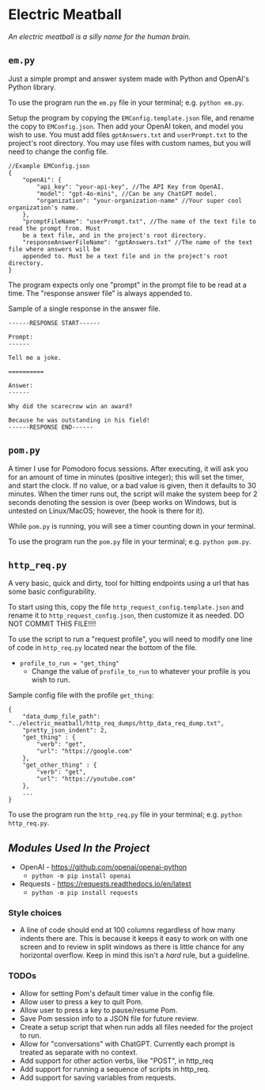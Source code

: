 # Electric Meatball

*An electric meatball is a silly name for the human brain.*

## ```em.py```
Just a simple prompt and answer system made with Python and OpenAI's Python library.

To use the program run the ```em.py``` file in your terminal; e.g. ```python em.py```.

Setup the program by copying the ```EMConfig.template.json``` file, and rename the copy to
```EMConfig.json```. Then add your OpenAI token, and model you wish to use. You must add files
```gptAnswers.txt``` and ```userPrompt.txt``` to the project's root directory. You may use files
with custom names, but you will need to change the config file.

```
//Example EMConfig.json
{
    "openAi": {
        "api_key": "your-api-key", //The API Key from OpenAI.
        "model": "gpt-4o-mini", //Can be any ChatGPT model.
        "organization": "your-organization-name" //Your super cool organization's name.
    },
    "promptFileName": "userPrompt.txt", //The name of the text file to read the prompt from. Must
    be a text file, and in the project's root directory.
    "responseAnswerFileName": "gptAnswers.txt" //The name of the text file where answers will be
    appended to. Must be a text file and in the project's root directory.
}
```

The program expects only one "prompt" in the prompt file to be read at a time. The "response answer
file" is always appended to.

Sample of a single response in the answer file.
```
------RESPONSE START------

Prompt:
------

Tell me a joke.

==========

Answer:
------

Why did the scarecrow win an award? 

Because he was outstanding in his field!
------RESPONSE END------
```


## ```pom.py```
A timer I use for Pomodoro focus sessions. After executing, it will ask you for an amount of time
in minutes (positive integer); this will set the timer, and start the clock. If no value, or a bad
value is given, then it defaults to 30 minutes. When the timer runs out, the script will make the
system beep for 2 seconds denoting the session is over (beep works on Windows, but is untested on
Linux/MacOS; however, the hook is there for it).

While ```pom.py``` is running, you will see a timer counting down in your terminal.

To use the program run the ```pom.py``` file in your terminal; e.g. ```python pom.py```.


## ```http_req.py```
A very basic, quick and dirty, tool for hitting endpoints using a url that has some basic
configurability.

To start using this, copy the file ```http_request_config.template.json``` and rename it to
```http_request_config.json```, then customize it as needed. DO NOT COMMIT THIS FILE!!!!

To use the script to run a "request profile", you will need to modify
one line of code in ```http_req.py``` located near the bottom of the file.
- ```profile_to_run = "get_thing"```
  - Change the value of ```profile_to_run``` to whatever your profile is you wish to run.

Sample config file with the profile ```get_thing```:
```
{
    "data_dump_file_path": "../electric_meatball/http_req_dumps/http_data_req_dump.txt",
    "pretty_json_indent": 2,
    "get_thing" : {
        "verb": "get",
        "url": "https://google.com"
    },
    "get_other_thing" : {
        "verb": "get",
        "url": "https://youtube.com"
    },
    ...
}
```

To use the program run the ```http_req.py``` file in your terminal; e.g. ```python http_req.py```.


## ***Modules Used In the Project***
- OpenAI - https://github.com/openai/openai-python
  - ```python -m pip install openai``` 
- Requests - https://requests.readthedocs.io/en/latest
  - ```python -m pip install requests```

### Style choices
- A line of code should end at 100 columns regardless of how many indents there are. This is
because it keeps it easy to work on with one screen and to review in split windows as there is
little chance for any horizontal overflow. Keep in mind this isn't a *hard* rule, but a
guideline.

### TODOs
- Allow for setting Pom's default timer value in the config file.
- Allow user to press a key to quit Pom.
- Allow user to press a key to pause/resume Pom.
- Save Pom session info to a JSON file for future review.
- Create a setup script that when run adds all files needed for the project to run.
- Allow for "conversations" with ChatGPT. Currently each prompt is treated as separate with no
context.
- Add support for other action verbs, like "POST", in http_req
- Add support for running a sequence of scripts in http_req.
- Add support for saving variables from requests.